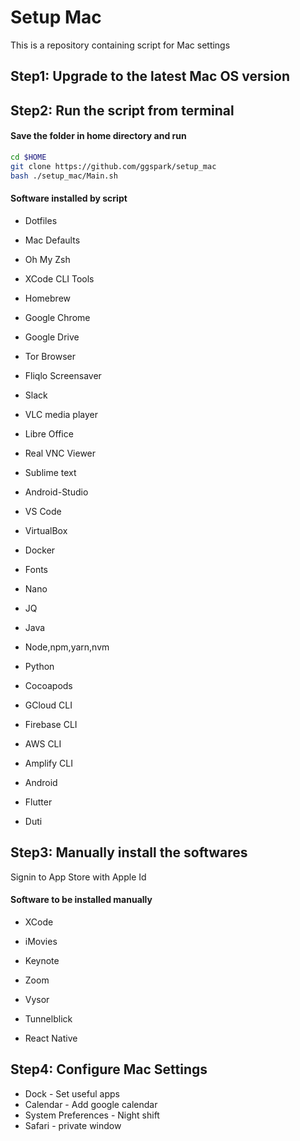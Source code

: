 # Setup Mac

This is a repository containing script for Mac settings


## Step1: Upgrade to the latest Mac OS version

## Step2: Run the script from terminal

#### Save the folder in home directory and run

```sh
cd $HOME
git clone https://github.com/ggspark/setup_mac
bash ./setup_mac/Main.sh
```

#### Software installed by script
* Dotfiles
* Mac Defaults
* Oh My Zsh
* XCode CLI Tools
* Homebrew
* Google Chrome
* Google Drive
* Tor Browser
* Fliqlo Screensaver
* Slack
* VLC media player
* Libre Office
* Real VNC Viewer
* Sublime text
* Android-Studio
* VS Code
* VirtualBox
* Docker

* Fonts
* Nano
* JQ
* Java
* Node,npm,yarn,nvm
* Python
* Cocoapods
* GCloud CLI
* Firebase CLI
* AWS CLI
* Amplify CLI
* Android
* Flutter
* Duti


## Step3: Manually install the softwares

Signin to App Store with Apple Id

#### Software to be installed manually
* XCode
* iMovies
* Keynote

* Zoom
* Vysor
* Tunnelblick
* React Native


## Step4: Configure Mac Settings
* Dock - Set useful apps
* Calendar - Add google calendar
* System Preferences - Night shift
* Safari - private window
